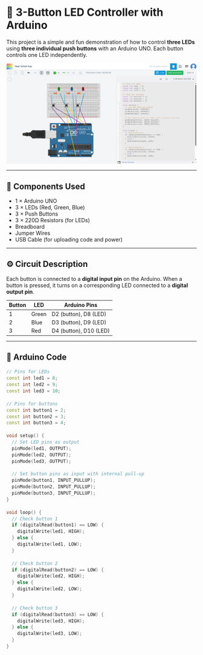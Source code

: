 
# 🔌 3-Button LED Controller with Arduino

This project is a simple and fun demonstration of how to control **three LEDs** using **three individual push buttons** with an Arduino UNO. Each button controls one LED independently.

![Circuit Diagram](./LedButtonController.png)

---

## 🧰 Components Used

- 1 × Arduino UNO
- 3 × LEDs (Red, Green, Blue)
- 3 × Push Buttons
- 3 × 220Ω Resistors (for LEDs)
- Breadboard
- Jumper Wires
- USB Cable (for uploading code and power)

---

## ⚙️ Circuit Description

Each button is connected to a **digital input pin** on the Arduino. When a button is pressed, it turns on a corresponding LED connected to a **digital output pin**.

| Button | LED  | Arduino Pins  |
|--------|------|----------------|
| 1      | Green | D2 (button), D8 (LED) |
| 2      | Blue  | D3 (button), D9 (LED) |
| 3      | Red   | D4 (button), D10 (LED) |

---

## 📜 Arduino Code

```cpp
// Pins for LEDs
const int led1 = 8;
const int led2 = 9;
const int led3 = 10;

// Pins for buttons
const int button1 = 2;
const int button2 = 3;
const int button3 = 4;

void setup() {
  // Set LED pins as output
  pinMode(led1, OUTPUT);
  pinMode(led2, OUTPUT);
  pinMode(led3, OUTPUT);

  // Set button pins as input with internal pull-up
  pinMode(button1, INPUT_PULLUP);
  pinMode(button2, INPUT_PULLUP);
  pinMode(button3, INPUT_PULLUP);
}

void loop() {
  // Check button 1
  if (digitalRead(button1) == LOW) {
    digitalWrite(led1, HIGH);
  } else {
    digitalWrite(led1, LOW);
  }

  // Check button 2
  if (digitalRead(button2) == LOW) {
    digitalWrite(led2, HIGH);
  } else {
    digitalWrite(led2, LOW);
  }

  // Check button 3
  if (digitalRead(button3) == LOW) {
    digitalWrite(led3, HIGH);
  } else {
    digitalWrite(led3, LOW);
  }
}

